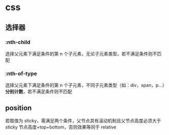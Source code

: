 # css

## 选择器

### :nth-child

选择父元素下满足条件的第 n 个子元素，无论子元素类型，若不满足条件则不匹配

### :nth-of-type

选择父元素下满足条件的第 n 个子元素，不同子元素类型（如：div，span，p...）**分别计数**，若不满足条件则不匹配

## position

若取值为 sticky，需满足两个条件，父节点具有滚动机制且父节点高度必须大于 sticky 节点高度+top+bottom，否则效果等同于 relative
